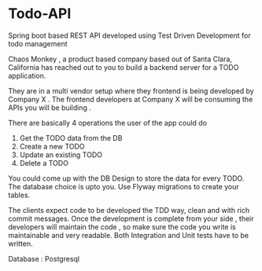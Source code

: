 # Todo-API
Spring boot based REST API developed using Test Driven Development for todo management

Chaos Monkey , a product based company based out of Santa Clara, California has reached out to you to build a backend server for a TODO application.

They are in a multi vendor setup where they frontend is being developed by Company X . The frontend developers at Company X will be consuming the  APIs you will be building .

There are basically 4 operations the user of the app could do 
1. Get the TODO data from the DB
2. Create a new TODO
3. Update an existing TODO
4. Delete a TODO

You could come up with the DB Design to store the data for every TODO. The database choice is upto you.  Use Flyway migrations to create your tables.

The clients expect code to be developed the TDD way, clean and with rich commit messages. Once the development is complete from your side , their developers will maintain the code , so make sure the code you write is maintainable and very readable. Both Integration and Unit tests have to be written.

Database : Postgresql
